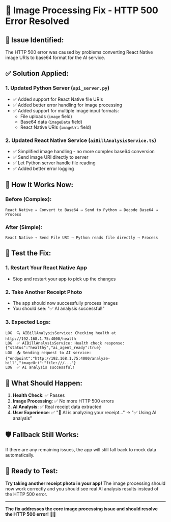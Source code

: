 # 🔧 Image Processing Fix - HTTP 500 Error Resolved

## 🚨 **Issue Identified:**
The HTTP 500 error was caused by problems converting React Native image URIs to base64 format for the AI service.

## ✅ **Solution Applied:**

### **1. Updated Python Server (`api_server.py`)**
- ✅ Added support for React Native file URIs
- ✅ Added better error handling for image processing
- ✅ Added support for multiple image input formats:
  - File uploads (`image` field)
  - Base64 data (`imageData` field) 
  - React Native URIs (`imageUri` field)

### **2. Updated React Native Service (`aiBillAnalysisService.ts`)**
- ✅ Simplified image handling - no more complex base64 conversion
- ✅ Send image URI directly to server
- ✅ Let Python server handle file reading
- ✅ Added better error logging

## 🔄 **How It Works Now:**

### **Before (Complex):**
```
React Native → Convert to Base64 → Send to Python → Decode Base64 → Process
```

### **After (Simple):**
```
React Native → Send File URI → Python reads file directly → Process
```

## 🧪 **Test the Fix:**

### **1. Restart Your React Native App**
- Stop and restart your app to pick up the changes

### **2. Take Another Receipt Photo**
- The app should now successfully process images
- You should see: "✅ AI analysis successful!"

### **3. Expected Logs:**
```
LOG  🔍 AIBillAnalysisService: Checking health at http://192.168.1.75:4000/health
LOG  ✅ AIBillAnalysisService: Health check response: {"status":"healthy","ai_agent_ready":true}
LOG  📤 Sending request to AI service: {"endpoint":"http://192.168.1.75:4000/analyze-bill","imageUri":"file:///..."}
LOG  ✅ AI analysis successful!
```

## 🎯 **What Should Happen:**

1. **Health Check**: ✅ Passes
2. **Image Processing**: ✅ No more HTTP 500 errors
3. **AI Analysis**: ✅ Real receipt data extracted
4. **User Experience**: ✅ "🤖 AI is analyzing your receipt..." → "✅ Using AI analysis"

## 🛡️ **Fallback Still Works:**

If there are any remaining issues, the app will still fall back to mock data automatically.

## 📱 **Ready to Test:**

**Try taking another receipt photo in your app!** The image processing should now work correctly and you should see real AI analysis results instead of the HTTP 500 error.

---

**The fix addresses the core image processing issue and should resolve the HTTP 500 error!** 🤖✨
